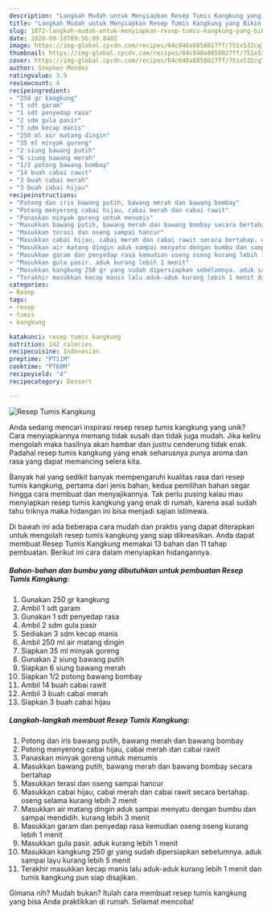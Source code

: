 ```yaml
---
description: "Langkah Mudah untuk Menyiapkan Resep Tumis Kangkung yang Bikin Ngiler"
title: "Langkah Mudah untuk Menyiapkan Resep Tumis Kangkung yang Bikin Ngiler"
slug: 1072-langkah-mudah-untuk-menyiapkan-resep-tumis-kangkung-yang-bikin-ngiler
date: 2020-09-10T09:56:09.840Z
image: https://img-global.cpcdn.com/recipes/64c848a8858027ff/751x532cq70/resep-tumis-kangkung-foto-resep-utama.jpg
thumbnail: https://img-global.cpcdn.com/recipes/64c848a8858027ff/751x532cq70/resep-tumis-kangkung-foto-resep-utama.jpg
cover: https://img-global.cpcdn.com/recipes/64c848a8858027ff/751x532cq70/resep-tumis-kangkung-foto-resep-utama.jpg
author: Stephen Mendez
ratingvalue: 3.9
reviewcount: 4
recipeingredient:
- "250 gr kangkung"
- "1 sdt garam"
- "1 sdt penyedap rasa"
- "2 sdm gula pasir"
- "3 sdm kecap manis"
- "250 ml air matang dingin"
- "35 ml minyak goreng"
- "2 siung bawang putih"
- "6 siung bawang merah"
- "1/2 potong bawang bombay"
- "14 buah cabai rawit"
- "3 buah cabai merah"
- "3 buah cabai hijau"
recipeinstructions:
- "Potong dan iris bawang putih, bawang merah dan bawang bombay"
- "Potong menyerong cabai hijau, cabai merah dan cabai rawit"
- "Panaskan minyak goreng untuk menumis"
- "Masukkan bawang putih, bawang merah dan bawang bombay secara bertahap"
- "Masukkan terasi dan oseng sampai hancur"
- "Masukkan cabai hijau, cabai merah dan cabai rawit secara bertahap. oseng selama kurang lebih 2 menit"
- "Masukkan air matang dingin aduk sampai menyatu dengan bumbu dan sampai mendidih. kurang lebih 3 menit"
- "Masukkan garam dan penyedap rasa kemudian oseng oseng kurang lebih 1 menit"
- "Masukkan gula pasir. aduk kurang lebih 1 menit"
- "Masukkan kangkung 250 gr yang sudah dipersiapkan sebelumnya. aduk sampai layu kurang lebih 5 menit"
- "Terakhir masukkan kecap manis lalu aduk-aduk kurang lebih 1 menit dan tumis kangkung pun siap disajikan."
categories:
- Resep
tags:
- resep
- tumis
- kangkung

katakunci: resep tumis kangkung 
nutrition: 142 calories
recipecuisine: Indonesian
preptime: "PT11M"
cooktime: "PT60M"
recipeyield: "4"
recipecategory: Dessert

---
```



![Resep Tumis Kangkung](https://img-global.cpcdn.com/recipes/64c848a8858027ff/751x532cq70/resep-tumis-kangkung-foto-resep-utama.jpg)

Anda sedang mencari inspirasi resep resep tumis kangkung yang unik? Cara menyiapkannya memang tidak susah dan tidak juga mudah. Jika keliru mengolah maka hasilnya akan hambar dan justru cenderung tidak enak. Padahal resep tumis kangkung yang enak seharusnya punya aroma dan rasa yang dapat memancing selera kita.



Banyak hal yang sedikit banyak mempengaruhi kualitas rasa dari resep tumis kangkung, pertama dari jenis bahan, kedua pemilihan bahan segar hingga cara membuat dan menyajikannya. Tak perlu pusing kalau mau menyiapkan resep tumis kangkung yang enak di rumah, karena asal sudah tahu triknya maka hidangan ini bisa menjadi sajian istimewa.


Di bawah ini ada beberapa cara mudah dan praktis yang dapat diterapkan untuk mengolah resep tumis kangkung yang siap dikreasikan. Anda dapat membuat Resep Tumis Kangkung memakai 13 bahan dan 11 tahap pembuatan. Berikut ini cara dalam menyiapkan hidangannya.

<!--inarticleads1-->

##### Bahan-bahan dan bumbu yang dibutuhkan untuk pembuatan Resep Tumis Kangkung:

1. Gunakan 250 gr kangkung
1. Ambil 1 sdt garam
1. Gunakan 1 sdt penyedap rasa
1. Ambil 2 sdm gula pasir
1. Sediakan 3 sdm kecap manis
1. Ambil 250 ml air matang dingin
1. Siapkan 35 ml minyak goreng
1. Gunakan 2 siung bawang putih
1. Siapkan 6 siung bawang merah
1. Siapkan 1/2 potong bawang bombay
1. Ambil 14 buah cabai rawit
1. Ambil 3 buah cabai merah
1. Siapkan 3 buah cabai hijau




<!--inarticleads2-->

##### Langkah-langkah membuat Resep Tumis Kangkung:

1. Potong dan iris bawang putih, bawang merah dan bawang bombay
1. Potong menyerong cabai hijau, cabai merah dan cabai rawit
1. Panaskan minyak goreng untuk menumis
1. Masukkan bawang putih, bawang merah dan bawang bombay secara bertahap
1. Masukkan terasi dan oseng sampai hancur
1. Masukkan cabai hijau, cabai merah dan cabai rawit secara bertahap. oseng selama kurang lebih 2 menit
1. Masukkan air matang dingin aduk sampai menyatu dengan bumbu dan sampai mendidih. kurang lebih 3 menit
1. Masukkan garam dan penyedap rasa kemudian oseng oseng kurang lebih 1 menit
1. Masukkan gula pasir. aduk kurang lebih 1 menit
1. Masukkan kangkung 250 gr yang sudah dipersiapkan sebelumnya. aduk sampai layu kurang lebih 5 menit
1. Terakhir masukkan kecap manis lalu aduk-aduk kurang lebih 1 menit dan tumis kangkung pun siap disajikan.




Gimana nih? Mudah bukan? Itulah cara membuat resep tumis kangkung yang bisa Anda praktikkan di rumah. Selamat mencoba!

